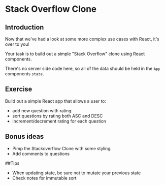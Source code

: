 # Stack Overflow Clone

## Introduction

Now that we've had a look at some more complex use cases with React, it's over to you!

Your task is to build out a simple "Stack Overflow" clone using React components.

There's no server side code here, so all of the data should be held in the `App` components `state`.

## Exercise

Build out a simple React app that allows a user to:

- add new question with rating
- sort questions by rating both ASC and DESC
- increment/decrement rating for each question

## Bonus ideas

- Pimp the Stackoverflow Clone with some styling
- Add comments to questions

##Tips

- When updating state, be sure not to mutate your previous state
- Check notes for immutable sort
